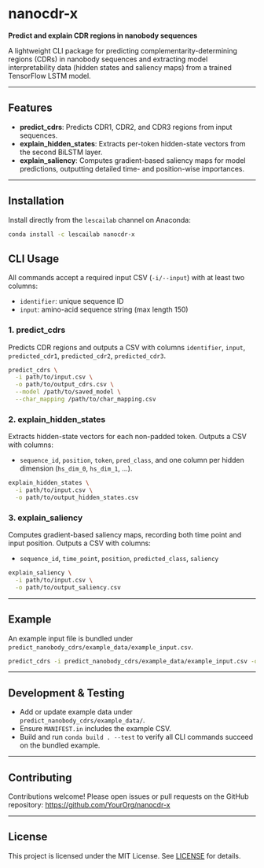 # nanocdr-x

**Predict and explain CDR regions in nanobody sequences**

A lightweight CLI package for predicting complementarity-determining regions (CDRs) in nanobody sequences and extracting model interpretability data (hidden states and saliency maps) from a trained TensorFlow LSTM model.

---

## Features

- **predict_cdrs**: Predicts CDR1, CDR2, and CDR3 regions from input sequences.
- **explain_hidden_states**: Extracts per-token hidden-state vectors from the second BiLSTM layer.
- **explain_saliency**: Computes gradient-based saliency maps for model predictions, outputting detailed time- and position-wise importances.

---

## Installation

Install directly from the `lescailab` channel on Anaconda:

```bash
conda install -c lescailab nanocdr-x
```
## CLI Usage

All commands accept a required input CSV (`-i/--input`) with at least two columns:

- `identifier`: unique sequence ID
- `input`: amino-acid sequence string (max length 150)

### 1. predict_cdrs

Predicts CDR regions and outputs a CSV with columns `identifier`, `input`, `predicted_cdr1`, `predicted_cdr2`, `predicted_cdr3`.

```bash
predict_cdrs \
  -i path/to/input.csv \
  -o path/to/output_cdrs.csv \
  --model /path/to/saved_model \
  --char_mapping /path/to/char_mapping.csv
```

### 2. explain_hidden_states

Extracts hidden-state vectors for each non-padded token. Outputs a CSV with columns:

- `sequence_id`, `position`, `token`, `pred_class`, and one column per hidden dimension (`hs_dim_0`, `hs_dim_1`, ...).

```bash
explain_hidden_states \
  -i path/to/input.csv \
  -o path/to/output_hidden_states.csv
```

### 3. explain_saliency

Computes gradient-based saliency maps, recording both time point and input position. Outputs a CSV with columns:

- `sequence_id`, `time_point`, `position`, `predicted_class`, `saliency`

```bash
explain_saliency \
  -i path/to/input.csv \
  -o path/to/output_saliency.csv
```

---

## Example

An example input file is bundled under `predict_nanobody_cdrs/example_data/example_input.csv`.

```bash
predict_cdrs -i predict_nanobody_cdrs/example_data/example_input.csv -o example_cdrs.csv
```

---

## Development & Testing

- Add or update example data under `predict_nanobody_cdrs/example_data/`.
- Ensure `MANIFEST.in` includes the example CSV.
- Build and run `conda build . --test` to verify all CLI commands succeed on the bundled example.

---

## Contributing

Contributions welcome! Please open issues or pull requests on the GitHub repository: <https://github.com/YourOrg/nanocdr-x>

---

## License

This project is licensed under the MIT License. See [LICENSE](LICENSE) for details.

